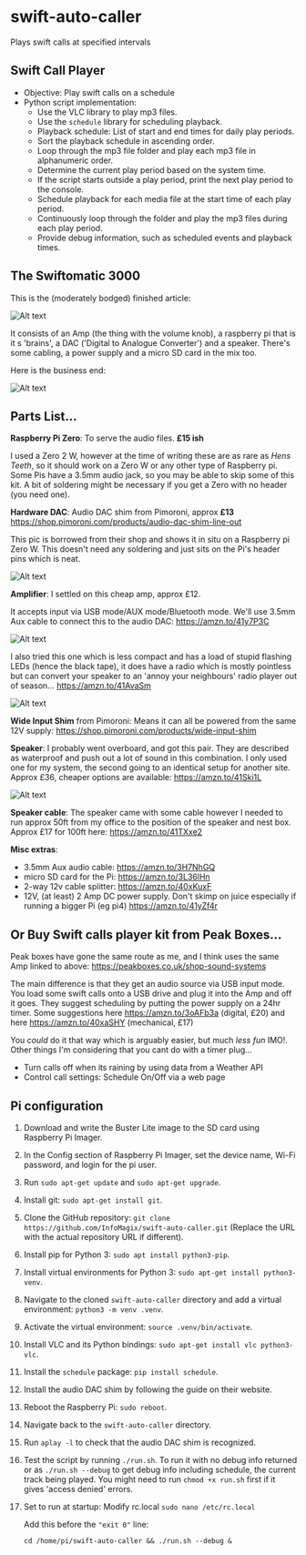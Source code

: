 # swift-auto-caller
Plays swift calls at specified intervals

## Swift Call Player
- Objective: Play swift calls on a schedule
- Python script implementation:
    - Use the VLC library to play mp3 files.
    - Use the `schedule` library for scheduling playback.
    - Playback schedule: List of start and end times for daily play periods.
    - Sort the playback schedule in ascending order.
    - Loop through the mp3 file folder and play each mp3 file in alphanumeric order.
    - Determine the current play period based on the system time.
    - If the script starts outside a play period, print the next play period to the console.
    - Schedule playback for each media file at the start time of each play period.
    - Continuously loop through the folder and play the mp3 files during each play period.
    - Provide debug information, such as scheduled events and playback times.


## The Swiftomatic 3000
This is the (moderately bodged) finished article:

![Alt text](images/swiftomatic_3000.jpeg)

It consists of an Amp (the thing with the volume knob), a raspberry pi that is it s 'brains', a DAC ('Digital to Analogue Converter') and a speaker.  There's some cabling, a power supply and a micro SD card in the mix too. 

Here is the business end:

![Alt text](images/Box_in_situ.jpeg)

## Parts List...

**Raspberry Pi Zero**: To serve the audio files. **£15 ish**

I used a Zero 2 W, however at the time of writing these are as rare as *Hens Teeth*, so it should work on a Zero W or any other type of Raspberry pi.  Some Pis have a 3.5mm audio jack, so you may be able to skip some of this kit. A bit of soldering might be necessary if you get a Zero with no header (you need one).

**Hardware DAC**: Audio DAC shim from Pimoroni, approx **£13**
https://shop.pimoroni.com/products/audio-dac-shim-line-out

This pic is borrowed from their shop and shows it in situ on a Raspberry pi Zero W.  This doesn't need any soldering and just sits on the Pi's header pins which is neat.

![Alt text](images/DAC.jpeg)


**Amplifier**:  I settled on this cheap amp, approx £12.

It accepts input via USB mode/AUX mode/Bluetooth mode.  We'll use 3.5mm Aux cable to connect this to the audio DAC:
https://amzn.to/41y7P3C

![Alt text](images/amp_2.jpeg)

I also tried this one which is less compact and has a load of stupid flashing LEDs (hence the black tape), it does have a radio which is mostly pointless but can convert your speaker to an 'annoy your neighbours' radio player out of season... https://amzn.to/41AvaSm 

![Alt text](images/amp_1.jpeg)

**Wide Input Shim** from Pimoroni: Means it can all be powered from the same 12V supply: 
https://shop.pimoroni.com/products/wide-input-shim 


**Speaker**: I probably went overboard, and got this pair.  They are described as waterproof and push out a lot of sound in this combination.  I only used one for my system, the second going to an identical setup for another site.  Approx £36, cheaper options are available:
https://amzn.to/41Ski1L 

![Alt text](images/speakers.jpeg)


**Speaker cable**: The speaker came with some cable however I needed to run approx  50ft from my office to the position of the speaker and nest box.  Approx £17 for 100ft here:  https://amzn.to/41TXxe2 

**Misc extras**:
* 3.5mm Aux audio cable:    https://amzn.to/3H7NhGQ
* micro SD card for the Pi:        https://amzn.to/3L36lHn 
* 2-way 12v cable splitter:    https://amzn.to/40xKuxF 
* 12V, (at least) 2 Amp DC power supply.  Don't skimp on juice especially if running a bigger Pi (eg pi4)    https://amzn.to/41yZf4r    


## **Or Buy Swift calls player kit from Peak Boxes...**
Peak boxes have gone the same route as me, and I think uses the same Amp linked to above:  https://peakboxes.co.uk/shop-sound-systems

The main difference is that they get an audio source via USB input mode.  You load some swift calls onto a USB drive and plug it into the Amp and off it goes.  They suggest scheduling by putting the power supply on a 24hr timer.  Some suggestions here https://amzn.to/3oAFb3a (digital, £20)
 and here https://amzn.to/40xaSHY (mechanical, £17)

You *could* do it that way which is arguably easier, but much *less fun* IMO!.  Other things I'm considering that you cant do with a timer plug...
* Turn calls off when its raining by using data from a Weather API
* Control call settings: Schedule On/Off via a web page


## Pi configuration

1. Download and write the Buster Lite image to the SD card using Raspberry Pi Imager.
2. In the Config section of Raspberry Pi Imager, set the device name, Wi-Fi password, and login for the pi user.
3. Run `sudo apt-get update` and `sudo apt-get upgrade`.
4. Install git: `sudo apt-get install git`.
5. Clone the GitHub repository: `git clone https://github.com/InfoMagix/swift-auto-caller.git` (Replace the URL with the actual repository URL if different).
6. Install pip for Python 3: `sudo apt install python3-pip`.
7. Install virtual environments for Python 3: `sudo apt-get install python3-venv`.
8. Navigate to the cloned `swift-auto-caller` directory and add a virtual environment: `python3 -m venv .venv`.
9. Activate the virtual environment: `source .venv/bin/activate`.
10. Install VLC and its Python bindings: `sudo apt-get install vlc python3-vlc`.
11. Install the `schedule` package: `pip install schedule`.
12. Install the audio DAC shim by following the guide on their website.
13. Reboot the Raspberry Pi: `sudo reboot`.
14. Navigate back to the `swift-auto-caller` directory.
15. Run `aplay -l` to check that the audio DAC shim is recognized.
16. Test the script by running `./run.sh`. To run it with no debug info returned or as `./run.sh --debug` to get debug info including schedule, the current track being played. You might need to run `chmod +x run.sh` first if it gives 'access denied' errors.
17. Set to run at startup: Modify rc.local
    `sudo nano /etc/rc.local`

    Add this before the `"exit 0"` line: 
    
    `cd /home/pi/swift-auto-caller && ./run.sh --debug &`